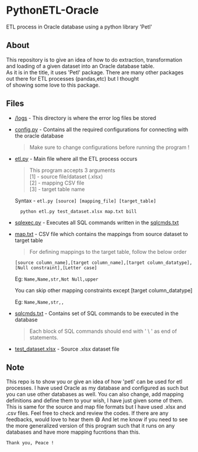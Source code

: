 # PythonETL-Oracle
ETL process in Oracle database using a python library 'Petl'

## About
This repository is to give an idea of how to do extraction, transformation and loading of a given dataset into an Oracle database table.\
As it is in the title, it uses 'Petl' package. There are many other packages out there for ETL processes (pandas,etc) but I thought\
of showing some love to this package.

## Files
- [/logs](https://github.com/IlamaranMagesh/PythonETL-Oracle/tree/master/logs) - This directory is where the error log files be stored
- [config.py](https://github.com/IlamaranMagesh/PythonETL-Oracle/blob/master/config.py) - Contains all the required configurations for connecting with the oracle database
  > Make sure to change configurations before running the program !
- [etl.py](https://github.com/IlamaranMagesh/PythonETL-Oracle/blob/master/etl.py) - Main file where all the ETL process occurs
  > This program accepts 3 arguments\
  > [1] - source file/dataset (.xlsx)\
  > [2] - mapping CSV file\
  > [3] - target table name

  Syntax - ``` etl.py [source] [mapping_file] [target_table] ```
  
  ```
    python etl.py test_dataset.xlsx map.txt bill
  ```
  
- [sqlexec.py](https://github.com/IlamaranMagesh/PythonETL-Oracle/blob/master/sqlexec.py) - Executes all SQL commands written in the [sqlcmds.txt](https://github.com/IlamaranMagesh/PythonETL-Oracle/blob/master/sqlcmds.txt)

- [map.txt](https://github.com/IlamaranMagesh/PythonETL-Oracle/blob/master/map.txt) - CSV file which contains the mappings from source dataset to target table
  > For defining mappings to the target table, follow the below order
 
  ``` [source column_name],[target column_name],[target column_datatype],[Null constraint],[Letter case] ```
  
  
   Eg: ```Name,Name,str,Not Null,upper ```
   
   You can skip other mapping constraints except \[target column_datatype]
   
   Eg: ```Name,Name,str,,```
  
- [sqlcmds.txt](https://github.com/IlamaranMagesh/PythonETL-Oracle/blob/master/sqlcmds.txt) - Contains set of SQL commands to be executed in the database
  > Each block of SQL commands should end with ' \\ ' as end of statements.
- [test_dataset.xlsx](https://github.com/IlamaranMagesh/PythonETL-Oracle/blob/master/test_dataset.xlsx) - Source .xlsx dataset file 

## Note
This repo is to show you or give an idea of how 'petl' can be used for etl processes. I have used Oracle as my database and configured as such but you can use other databases as well. You can also change, add mapping definitions and define them to your wish, I have just given some of them. This is same for the source and map file formats but I have used .xlsx and .csv files. Feel free to check and review the codes. If there are any feedbacks, would love to hear them 😄 And let me know if you need to see the more generalized version of this program such that it runs on any databases and have more mapping fucntions than this. 

``` 
Thank you, Peace !
```

